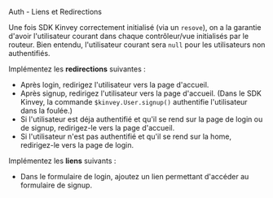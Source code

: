 Auth - Liens et Redirections


Une fois SDK Kinvey correctement initialisé (via un `resove`), on a la garantie d'avoir l'utilisateur courant dans chaque contrôleur/vue initialisés par le routeur. Bien entendu, l'utilisateur courant sera `null` pour les utilisateurs non authentifiés.

Implémentez les **redirections** suivantes :
- Après login, redirigez l'utilisateur vers la page d'accueil.
- Après signup, redirigez l'utilisateur vers la page d'accueil. (Dans le SDK Kinvey, la commande `$kinvey.User.signup()` authentifie l'utilisateur dans la foulée.)
- Si l'utilisateur est déja authentifié et qu'il se rend sur la page de login ou de signup, redirigez-le vers la page d'accueil.
- Si l'utilisateur n'est pas authentifié et qu'il se rend sur la home, redirigez-le vers la page de login.

Implémentez les **liens** suivants :
- Dans le formulaire de login, ajoutez un lien permettant d'accéder au formulaire de signup.
